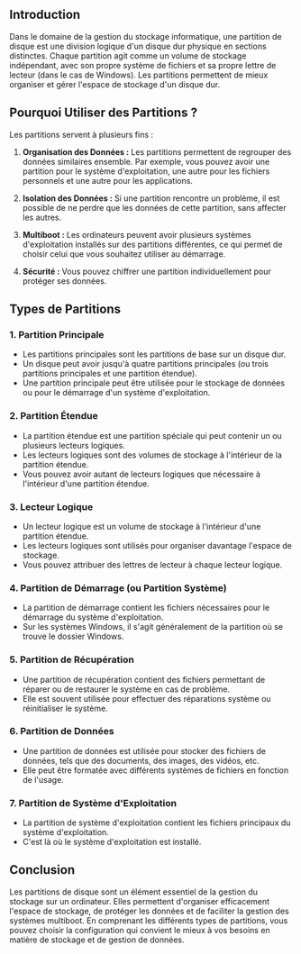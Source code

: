 ## Introduction
Dans le domaine de la gestion du stockage informatique, une partition de disque est une division logique d'un disque dur physique en sections distinctes. Chaque partition agit comme un volume de stockage indépendant, avec son propre système de fichiers et sa propre lettre de lecteur (dans le cas de Windows). Les partitions permettent de mieux organiser et gérer l'espace de stockage d'un disque dur.

## Pourquoi Utiliser des Partitions ?
Les partitions servent à plusieurs fins :

1. **Organisation des Données :** Les partitions permettent de regrouper des données similaires ensemble. Par exemple, vous pouvez avoir une partition pour le système d'exploitation, une autre pour les fichiers personnels et une autre pour les applications.

2. **Isolation des Données :** Si une partition rencontre un problème, il est possible de ne perdre que les données de cette partition, sans affecter les autres.

3. **Multiboot :** Les ordinateurs peuvent avoir plusieurs systèmes d'exploitation installés sur des partitions différentes, ce qui permet de choisir celui que vous souhaitez utiliser au démarrage.

4. **Sécurité :** Vous pouvez chiffrer une partition individuellement pour protéger ses données.

## Types de Partitions

### 1. Partition Principale
- Les partitions principales sont les partitions de base sur un disque dur.
- Un disque peut avoir jusqu'à quatre partitions principales (ou trois partitions principales et une partition étendue).
- Une partition principale peut être utilisée pour le stockage de données ou pour le démarrage d'un système d'exploitation.

### 2. Partition Étendue
- La partition étendue est une partition spéciale qui peut contenir un ou plusieurs lecteurs logiques.
- Les lecteurs logiques sont des volumes de stockage à l'intérieur de la partition étendue.
- Vous pouvez avoir autant de lecteurs logiques que nécessaire à l'intérieur d'une partition étendue.

### 3. Lecteur Logique
- Un lecteur logique est un volume de stockage à l'intérieur d'une partition étendue.
- Les lecteurs logiques sont utilisés pour organiser davantage l'espace de stockage.
- Vous pouvez attribuer des lettres de lecteur à chaque lecteur logique.

### 4. Partition de Démarrage (ou Partition Système)
- La partition de démarrage contient les fichiers nécessaires pour le démarrage du système d'exploitation.
- Sur les systèmes Windows, il s'agit généralement de la partition où se trouve le dossier Windows.

### 5. Partition de Récupération
- Une partition de récupération contient des fichiers permettant de réparer ou de restaurer le système en cas de problème.
- Elle est souvent utilisée pour effectuer des réparations système ou réinitialiser le système.

### 6. Partition de Données
- Une partition de données est utilisée pour stocker des fichiers de données, tels que des documents, des images, des vidéos, etc.
- Elle peut être formatée avec différents systèmes de fichiers en fonction de l'usage.

### 7. Partition de Système d'Exploitation
- La partition de système d'exploitation contient les fichiers principaux du système d'exploitation.
- C'est là où le système d'exploitation est installé.

## Conclusion
Les partitions de disque sont un élément essentiel de la gestion du stockage sur un ordinateur. Elles permettent d'organiser efficacement l'espace de stockage, de protéger les données et de faciliter la gestion des systèmes multiboot. En comprenant les différents types de partitions, vous pouvez choisir la configuration qui convient le mieux à vos besoins en matière de stockage et de gestion de données.